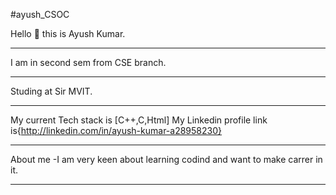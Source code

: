 #ayush_CSOC




Hello 👐 this is Ayush Kumar.
***************************************************
I am in second sem from CSE branch.
****************************************************
Studing at Sir MVIT.
*****************************************************
My current Tech stack is [C++,C,Html]
My Linkedin profile link is{http://linkedin.com/in/ayush-kumar-a28958230}
***********************************************************************************

About me -I am very keen about learning codind and want to make carrer in it.

********************************************************************************************
